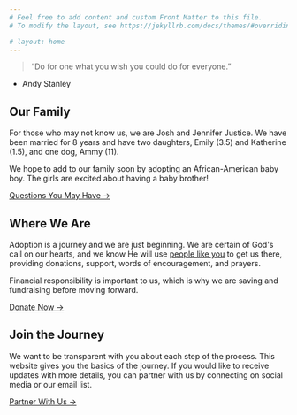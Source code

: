 ```yaml
---
# Feel free to add content and custom Front Matter to this file.
# To modify the layout, see https://jekyllrb.com/docs/themes/#overriding-theme-defaults

# layout: home
---
```


> “Do for one what you wish you could do for everyone.”

- Andy Stanley

## Our Family

For those who may not know us, we are Josh and Jennifer Justice. We have been married for 8 years and have two daughters, Emily (3.5) and Katherine (1.5), and one dog, Ammy (11).

We hope to add to our family soon by adopting an African-American baby boy. The girls are excited about having a baby brother!

[Questions You May Have →](questions)

## Where We Are

Adoption is a journey and we are just beginning. We are certain of God's call on our hearts, and we know He will use [people like you](partner-with-us) to get us there, providing donations, support, words of encouragement, and prayers.

Financial responsibility is important to us, which is why we are saving and fundraising before moving forward.

[Donate Now →](donate-now)

## Join the Journey

We want to be transparent with you about each step of the process. This website gives you the basics of the journey. If you would like to receive updates with more details, you can partner with us by connecting on social media or our email list.

[Partner With Us →](partner-with-us)
